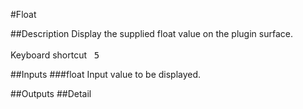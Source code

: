 #Float

##Description
Display the supplied float value on the plugin surface.<br><br>Keyboard shortcut&nbsp;&nbsp;&nbsp;<kbd>5</kbd>

##Inputs
###float
Input value to be displayed.

##Outputs
##Detail

